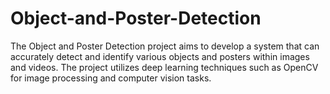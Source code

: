 # Object-and-Poster-Detection
The Object and Poster Detection project aims to develop a system that can accurately detect and identify various objects and posters within images and videos. The project utilizes deep learning techniques such as OpenCV for image processing and computer vision tasks.

